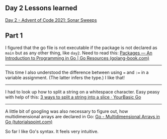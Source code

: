 ## Day 2 Lessons learned

[Day 2 - Advent of Code 2021: Sonar Sweeps](https://adventofcode.com/2021/day/2)

## Part 1

I figured that the go file is not executable if the package is not declared as `main` but as any other thing, like `day2`. Need to read this: [Packages — An Introduction to Programming in Go | Go Resources (golang-book.com)](https://www.golang-book.com/books/intro/11)

---

This time I also understood the difference between using `=` and `:=` in a variable assignment. (The latter infers the type.) I like that!

---

I had to look up how to split a string on a whitespace character. Easy peasy with help of this: [3 ways to split a string into a slice · YourBasic Go](https://yourbasic.org/golang/split-string-into-slice/)

---

A little bit of googling was also necessary to figure out, how multidimensional arrays are declared in Go: [Go - Multidimensional Arrays in Go (tutorialspoint.com)](https://www.tutorialspoint.com/go/go_multi_dimensional_arrays.htm)

So far I like Go's syntax. It feels very intuitive.